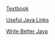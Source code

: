 [Textbook](https://moodle.dallastown.k12.pa.us/pluginfile.php/379743/mod_resource/content/1/Java%20Text%20-%20Liang.pdf)

[Useful Java Links](https://github.com/Vedenin/useful-java-links)

[Write Better Java](https://github.com/cxxr/better-java/blob/master/README.md)

